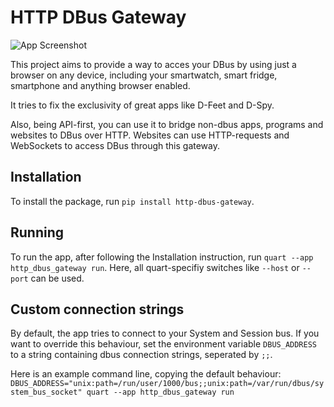 # HTTP DBus Gateway

![App Screenshot](https://github.com/dakhnod/HTTP-DBus-gateway/assets/26143255/86998e1e-3044-493a-ac6a-dc156d86a548)

This project aims to provide a way to acces your DBus by using just a browser on any device,
including your smartwatch, smart fridge, smartphone and anything browser enabled.

It tries to fix the exclusivity of great apps like D-Feet and D-Spy.

Also, being API-first, you can use it to bridge non-dbus apps, programs and websites to DBus over HTTP.
Websites can use HTTP-requests and WebSockets to access DBus through this gateway.

## Installation

To install the package, run `pip install http-dbus-gateway`.

## Running

To run the app, after following the Installation instruction, run `quart --app http_dbus_gateway run`.
Here, all quart-specifiy switches like `--host` or `--port` can be used.

## Custom connection strings

By default, the app tries to connect to your System and Session bus.
If you want to override this behaviour, set the environment variable `DBUS_ADDRESS` to a string containing dbus connection strings, seperated by `;;`.

Here is an example command line, copying the default behaviour:
`DBUS_ADDRESS="unix:path=/run/user/1000/bus;;unix:path=/var/run/dbus/system_bus_socket" quart --app http_dbus_gateway run`